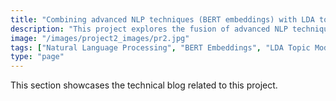 ```yaml
---
title: "Combining advanced NLP techniques (BERT embeddings) with LDA topic modelling."
description: "This project explores the fusion of advanced NLP techniques (BERT embeddings), with traditional methods (Latent Dirichlet Allocation) to semantically cluster and analyse recipes. It demonstrates how hybrid NLP methodologies can transform large-scale textual data into actionable insights, paving the way for applications in content recommendation, personalised recipe discovery, and trend analysis in the culinary domain."
image: "/images/project2_images/pr2.jpg"
tags: ["Natural Language Processing", "BERT Embeddings", "LDA Topic Modelling", "Machine Learning", "Text Clustering", "Culinary Data Science", "Content Recommendation", "Recipe Analysis", "NLP Applications", "Topic Modelling"]
type: "page"
---
```


This section showcases the technical blog related to this project. 